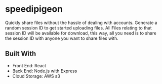 # speedipigeon
Quickly share files without the hassle of dealing with accounts. Generate a random session ID to get started uploading files. All Files relating to that session ID will be available for download, this way, all you need is to share the session ID with anyone you want to share files with.

## Built With
* Front End: React
* Back End: Node.js with Express
* Cloud Storage: AWS s3
